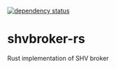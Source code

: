 [![dependency status](https://deps.rs/repo/github/silicon-heaven/shvbroker-rs/status.svg)](https://deps.rs/repo/github/silicon-heaven/shvbroker-rs)

# shvbroker-rs
Rust implementation of SHV broker
